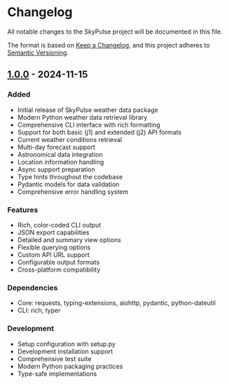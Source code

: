 # Changelog

All notable changes to the SkyPulse project will be documented in this file.

The format is based on [Keep a Changelog](https://keepachangelog.com/en/1.0.0/),
and this project adheres to [Semantic Versioning](https://semver.org/spec/v2.0.0.html).

## [1.0.0] - 2024-11-15

### Added
- Initial release of SkyPulse weather data package
- Modern Python weather data retrieval library
- Comprehensive CLI interface with rich formatting
- Support for both basic (j1) and extended (j2) API formats
- Current weather conditions retrieval
- Multi-day forecast support
- Astronomical data integration
- Location information handling
- Async support preparation
- Type hints throughout the codebase
- Pydantic models for data validation
- Comprehensive error handling system

### Features
- Rich, color-coded CLI output
- JSON export capabilities
- Detailed and summary view options
- Flexible querying options
- Custom API URL support
- Configurable output formats
- Cross-platform compatibility

### Dependencies
- Core: requests, typing-extensions, aiohttp, pydantic, python-dateutil
- CLI: rich, typer

### Development
- Setup configuration with setup.py
- Development installation support
- Comprehensive test suite
- Modern Python packaging practices
- Type-safe implementations

[1.0.0]: https://github.com/HelpingAI/skypulse/releases/tag/v1.0.0
